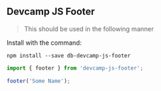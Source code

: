 ## Devcamp JS Footer

>This should be used in the following manner

Install with the command:

```
npm install --save db-devcamp-js-footer
```

```javascript
import { footer } from 'devcamp-js-footer';

footer('Some Name');
```